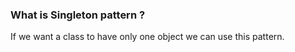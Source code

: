 ### What is Singleton pattern ?

If we want a class to have only one object we can use this pattern.  
